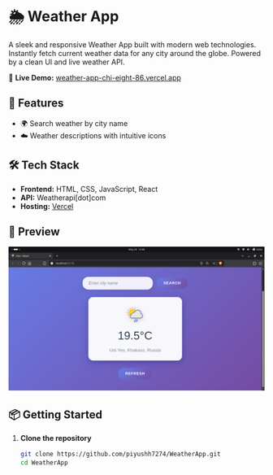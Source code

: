 # 🌦️ Weather App

A sleek and responsive Weather App built with modern web technologies. Instantly fetch current weather data for any city around the globe. Powered by a clean UI and live weather API.

🔗 **Live Demo:** [weather-app-chi-eight-86.vercel.app](https://weather-app-chi-eight-86.vercel.app/)

## 🚀 Features

- 🌍 Search weather by city name
- ☁️ Weather descriptions with intuitive icons


## 🛠️ Tech Stack

- **Frontend:** HTML, CSS, JavaScript, React
- **API:** Weatherapi[dot]com
- **Hosting:** [Vercel](https://vercel.com)

## 📸 Preview

![Weather App Screenshot](my-project/weatherapp.png) <!-- Optional: add your screenshot image here -->

## 📦 Getting Started

1. **Clone the repository**
   ```bash
   git clone https://github.com/piyushh7274/WeatherApp.git
   cd WeatherApp

